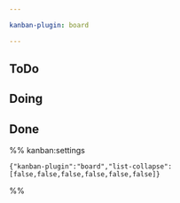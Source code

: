 ```yaml
---

kanban-plugin: board

---
```


## ToDo



## Doing



## Done





%% kanban:settings
```
{"kanban-plugin":"board","list-collapse":[false,false,false,false,false,false]}
```
%%